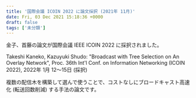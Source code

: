 ```yaml
---
title: '国際会議 ICOIN 2022 に論文採択 (2021年 11月)'
date: Fri, 03 Dec 2021 15:18:36 +0000
draft: false
tags: ['未分類']
---
```


金子、首藤の論文が国際会議 IEEE ICOIN 2022 に採択されました。

Takeshi Kaneko, Kazuyuki Shudo: "Broadcast with Tree Selection on An Overlay Network", Proc. 36th Int'l Conf. on Information Networking (ICOIN 2022), 2022年 1月 12〜15日 (採択)

複数の配信木を構築して選んで使うことで、コストなしにブロードキャスト高速化 (転送回数削減) する手法の論文です。